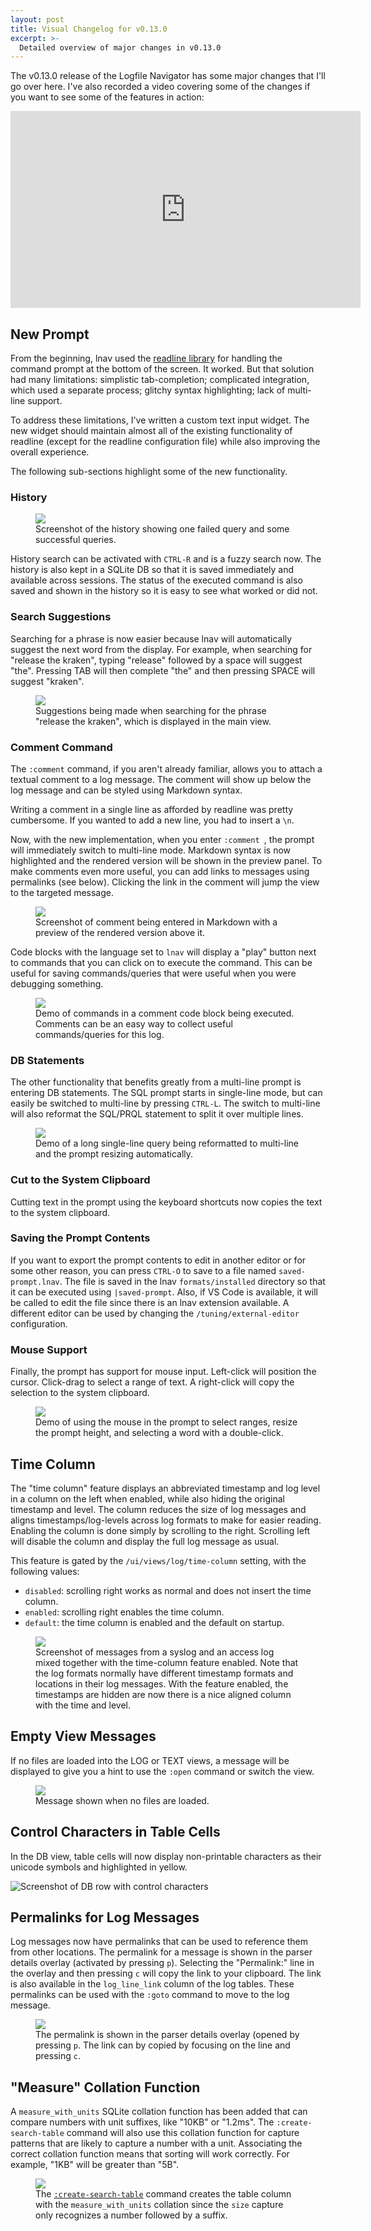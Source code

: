 ```yaml
---
layout: post
title: Visual Changelog for v0.13.0
excerpt: >-
  Detailed overview of major changes in v0.13.0
---
```


The v0.13.0 release of the Logfile Navigator has some major changes that
I'll go over here.  I've also recorded a video
covering some of the changes if you want to
see some of the features in action:

<iframe width="560" height="315" src="https://www.youtube.com/embed/6peBzqjgI2M?si=QiQZzfKyjemdUPsm" title="YouTube video player" frameborder="0" allow="accelerometer; autoplay; clipboard-write; encrypted-media; gyroscope; picture-in-picture; web-share" referrerpolicy="strict-origin-when-cross-origin" allowfullscreen></iframe>

## New Prompt

From the beginning, lnav used the
[readline library](https://tiswww.case.edu/php/chet/readline/rltop.html)
for handling the command prompt at the bottom of
the screen.  It worked.  But that solution had
many limitations: simplistic tab-completion;
complicated integration, which used a separate
process; glitchy syntax highlighting; lack of
multi-line support.

To address these limitations, I've written a
custom text input widget.  The new widget should
maintain almost all of the existing functionality
of readline (except for the readline configuration
file) while also improving the overall experience.

The following sub-sections highlight some of the
new functionality.

### History

<figure>
  <img src="{{site.url}}/assets/images/lnav-textinput-history.png" />
  <figcaption>
      Screenshot of the history showing one failed
      query and some successful queries.
  </figcaption>
</figure>

History search can be activated with `CTRL-R`
and is a fuzzy search now.  The history is also
kept in a SQLite DB so that it is saved immediately
and available across sessions.  The status of the
executed command is also saved and shown in the
history so it is easy to see what worked or did not.

### Search Suggestions

Searching for a phrase is now easier because lnav
will automatically suggest the next word from the
display.  For example, when searching for
"release the kraken", typing "release" followed
by a space will suggest "the".  Pressing TAB will
then complete "the" and then pressing SPACE will
suggest "kraken".

<figure>
  <img src="{{site.url}}/assets/images/lnav-search-suggestion.mp4" />
  <figcaption>
      Suggestions being made when searching for the phrase
      "release the kraken", which is displayed in the main view.
  </figcaption>
</figure>

### Comment Command

The `:comment` command, if you aren't already
familiar, allows you to attach a textual comment
to a log message.  The comment will show up below
the log message and can be styled using Markdown
syntax.

Writing a comment in a single line as afforded
by readline was pretty cumbersome.  If you wanted
to add a new line, you had to insert a `\n`.

Now, with the new implementation, when you enter
`:comment `, the prompt will immediately switch
to multi-line mode.  Markdown syntax is now
highlighted and the rendered version will be
shown in the preview panel.  To make comments
even more useful, you can add links to messages
using permalinks (see below).  Clicking the link
in the comment will jump the view to the targeted
message.

<figure>
  <img src="{{site.url}}/assets/images/lnav-comment-example.png" />
  <figcaption>
      Screenshot of comment being entered in Markdown
      with a preview of the rendered version above it.
  </figcaption>
</figure>

Code blocks with the language set to `lnav` will
display a "play" button next to commands that
you can click on to execute the command.  This
can be useful for saving commands/queries that were
useful when you were debugging something.

<figure>
  <img src="{{site.url}}/assets/images/lnav-md-play-button.mp4" />
  <figcaption>
      Demo of commands in a comment code block
      being executed.  Comments can be an easy
      way to collect useful commands/queries
      for this log.
  </figcaption>
</figure>

### DB Statements

The other functionality that benefits greatly from
a multi-line prompt is entering DB statements.
The SQL prompt starts in single-line mode, but can
easily be switched to multi-line by pressing
`CTRL-L`.  The switch to multi-line will also
reformat the SQL/PRQL statement to split it over
multiple lines.

<figure>
  <img src="{{site.url}}/assets/images/lnav-sql-multiline.mp4" />
  <figcaption>
      Demo of a long single-line query being
      reformatted to multi-line and the
      prompt resizing automatically.
  </figcaption>
</figure>

### Cut to the System Clipboard

Cutting text in the prompt using the keyboard
shortcuts now copies the text to the system
clipboard.

### Saving the Prompt Contents

If you want to export the prompt contents to edit
in another editor or for some other reason, you
can press `CTRL-O` to save to a file named
`saved-prompt.lnav`.  The file is saved in the
lnav `formats/installed` directory so that it
can be executed using `|saved-prompt`.  Also,
if VS Code is available, it will be called to
edit the file since there is an lnav extension
available.  A different editor can be used by
changing the `/tuning/external-editor`
configuration.

### Mouse Support

Finally, the prompt has support for mouse input.
Left-click will position the cursor.  Click-drag
to select a range of text.  A right-click will
copy the selection to the system clipboard.

<figure>
  <img src="{{site.url}}/assets/images/lnav-prompt-mouse.mp4" />
  <figcaption>
      Demo of using the mouse in the prompt to
      select ranges, resize the prompt height,
      and selecting a word with a double-click.
  </figcaption>
</figure>

## Time Column

The "time column" feature displays an abbreviated
timestamp and log level in a column on the left
when enabled, while also hiding the original
timestamp and level.  The column reduces the size
of log messages and aligns timestamps/log-levels
across log formats to make for easier reading.
Enabling the column is done simply by scrolling to
the right.  Scrolling left will disable the column
and display the full log message as usual.

This feature is gated by the `/ui/views/log/time-column`
setting, with the following values:

- `disabled`: scrolling right works as normal and
  does not insert the time column.
- `enabled`: scrolling right enables the time column.
- `default`: the time column is enabled and the
  default on startup.

<figure>
  <img src="{{site.url}}/assets/images/lnav-time-column.png" />
  <figcaption>
      Screenshot of messages from a syslog and an
      access log mixed together with the time-column
      feature enabled.  Note that the log formats
      normally have different timestamp formats and
      locations in their log messages.  With the
      feature enabled, the timestamps are hidden are
      now there is a nice aligned column with the time
      and level.
  </figcaption>
</figure>

## Empty View Messages

If no files are loaded into the LOG or TEXT views,
a message will be displayed to give you a hint to
use the `:open` command or switch the view.

<figure>
  <img src="{{site.url}}/assets/images/lnav-no-files-message.png" />
  <figcaption>
      Message shown when no files are loaded.
  </figcaption>
</figure>

## Control Characters in Table Cells

In the DB view, table cells will now display
non-printable characters as their unicode symbols
and highlighted in yellow.

![Screenshot of DB row with control characters](/assets/images/lnav-db-control-characters.png)

## Permalinks for Log Messages

Log messages now have permalinks that can be used
to reference them from other locations.  The
permalink for a message is shown in the parser
details overlay (activated by pressing `p`).
Selecting the "Permalink:" line in the overlay and
then pressing `c` will copy the link to your
clipboard. The link is also available in the
`log_line_link` column of the log tables.  These
permalinks can be used with the `:goto` command
to move to the log message.

<figure>
  <img src="{{site.url}}/assets/images/lnav-msg-permalinks.png" />
  <figcaption>
      The permalink is shown in the parser details
      overlay (opened by pressing <code>p</code>.
      The link can by copied by focusing on the
      line and pressing <code>c</code>.
  </figcaption>
</figure>

## "Measure" Collation Function

A `measure_with_units` SQLite collation function has been
added that can compare numbers with unit suffixes,
like "10KB" or "1.2ms".  The `:create-search-table`
command will also use this collation function for
capture patterns that are likely to capture a number
with a unit.  Associating the correct collation
function means that sorting will work correctly.
For example, "1KB" will be greater than "5B".

<figure>
  <img src="{{site.url}}/assets/images/lnav-measure-collation.png" />
  <figcaption>
      The <a href="https://docs.lnav.org/en/v0.12.4/usage.html#search-tables">
      <code>:create-search-table</code></a> command
      creates the table column with the
      <code>measure_with_units</code> collation since
      the <code>size</code> capture only recognizes
      a number followed by a suffix.
  </figcaption>
</figure>
